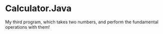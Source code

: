 # Calculator.Java
My third program, which takes two numbers, and perform the fundamental operations with them!
